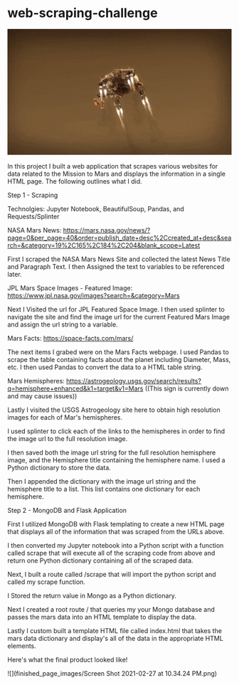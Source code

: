# web-scraping-challenge

![](Mars-Perseverance-Landing.gif)

In this project I built a web application that scrapes various websites for data related to the Mission to Mars and displays the information in a single HTML page. The following outlines what I did. 

Step 1 - Scraping

Technolgies: Jupyter Notebook, BeautifulSoup, Pandas, and Requests/Splinter

NASA Mars News: https://mars.nasa.gov/news/?page=0&per_page=40&order=publish_date+desc%2Ccreated_at+desc&search=&category=19%2C165%2C184%2C204&blank_scope=Latest

First I scraped the NASA Mars News Site and collected the latest News Title and Paragraph Text. I then Assigned the text to variables to be referenced later.


JPL Mars Space Images - Featured Image: https://www.jpl.nasa.gov/images?search=&category=Mars


Next I Visited the url for JPL Featured Space Image. I then used splinter to navigate the site and find the image url for the current Featured Mars Image and assign the url string to a variable.


Mars Facts: https://space-facts.com/mars/


The next items I grabed were on the Mars Facts webpage. I used Pandas to scrape the table containing facts about the planet including Diameter, Mass, etc. I then used Pandas to convert the data to a HTML table string.


Mars Hemispheres: https://astrogeology.usgs.gov/search/results?q=hemisphere+enhanced&k1=target&v1=Mars ((This sign is currently down and may cause issues))


Lastly I visited the USGS Astrogeology site here to obtain high resolution images for each of Mar's hemispheres.


I used splinter to click each of the links to the hemispheres in order to find the image url to the full resolution image.


I then saved both the image url string for the full resolution hemisphere image, and the Hemisphere title containing the hemisphere name. I used a Python dictionary to store the data.


Then I appended the dictionary with the image url string and the hemisphere title to a list. This list contains one dictionary for each hemisphere.


Step 2 - MongoDB and Flask Application

First I utilized MongoDB with Flask templating to create a new HTML page that displays all of the information that was scraped from the URLs above.


I then converted my Jupyter notebook into a Python script with a function called scrape that will execute all of the scraping code from above and return one Python dictionary containing all of the scraped data.


Next, I built a route called /scrape that will import the python script and called my scrape function.

I Stored the return value in Mongo as a Python dictionary.


Next I created a root route / that queries my your Mongo database and passes the mars data into an HTML template to display the data.


Lastly I custom built a template HTML file called index.html that takes the mars data dictionary and display's all of the data in the appropriate HTML elements. 

Here's what the final product looked like!

![](finished_page_images/Screen Shot 2021-02-27 at 10.34.24 PM.png)
